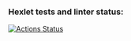 ### Hexlet tests and linter status:
[![Actions Status](https://github.com/TheAtrAtr/java-project-73/workflows/hexlet-check/badge.svg)](https://github.com/TheAtrAtr/java-project-73/actions)